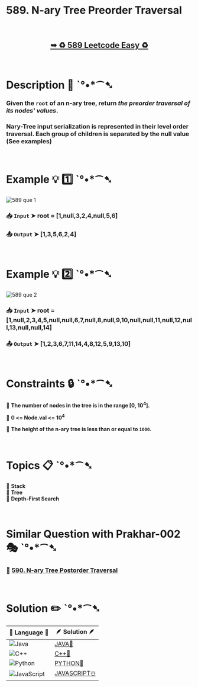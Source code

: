 # 589. N-ary Tree Preorder Traversal

</br>

<h2 align="center"> 

<a href="https://leetcode.com/problems/n-ary-tree-preorder-traversal/description/"><strong>➥ ♻️ 589 Leetcode Easy ♻️ </strong></a>
</h2>

</br>

# Description 📜 ˋ°•*⁀➷

### Given the `root` of an n-ary tree, return *the preorder traversal of its nodes' values*.

### Nary-Tree input serialization is represented in their level order traversal. Each group of children is separated by the null value (See examples)

</br>

# Example 💡 1️⃣ ˋ°•*⁀➷


![589 que 1](https://github.com/user-attachments/assets/557b5910-e300-4aa2-beec-2b7bfd603857)

  ### 📥 `Input`  ➤ root = [1,null,3,2,4,null,5,6]

  ### 📤 `Output`  ➤ [1,3,5,6,2,4]

</br>

# Example 💡 2️⃣ ˋ°•*⁀➷

![589 que 2](https://github.com/user-attachments/assets/590f5093-a1ac-4920-a6b4-b3b734f9f44e)

  ### 📥 `Input` ➤ root = [1,null,2,3,4,5,null,null,6,7,null,8,null,9,10,null,null,11,null,12,null,13,null,null,14]

  ### 📤 `Output`  ➤ [1,2,3,6,7,11,14,4,8,12,5,9,13,10]


</br>

# Constraints 🔒 ˋ°•*⁀➷

🔹 **The number of nodes in the tree is in the range [0, 10<sup>4</sup>].** </br>

🔹 **0 <= Node.val <= 10<sup>4</sup>** </br>

🔹 **The height of the n-ary tree is less than or equal to `1000`.** </br>

</br>

# Topics 📋 ˋ°•*⁀➷

🔸 **Stack**  </br>
🔸 **Tree**  </br>
🔸 **Depth-First Search**  </br>

</br>

# Similar Question with Prakhar-002 🎭 ˋ°•*⁀➷

### 💎 [590. N-ary Tree Postorder Traversal](https://github.com/Prakhar-002/LEETCODE/tree/main/%F0%9F%93%9C%20Daily%20Challange%20%F0%9F%92%A1/08%20August%20%F0%9F%8F%B5%EF%B8%8F%202024/26%20-%2008%20-%202024%20---%20590.%20N-ary%20Tree%20Postorder%20Traversal%20%E2%98%83%EF%B8%8F%20%F0%9F%8D%81%20%F0%9F%8D%B0%20%F0%9F%8E%B2)

</br>

# Solution ✏️ ˋ°•*⁀➷

| 📒 Language 📒  | 🪶 Solution 🪶 |
| ------------- | ------------- |
|  ![Java](https://img.shields.io/badge/java-%23ED8B00.svg?style=for-the-badge&logo=openjdk&logoColor=white)  | [JAVA🍁](https://github.com/Prakhar-002/LEETCODE/blob/main/%F0%9F%8E%AD%20LEVEL%20wise%20que%20with%20solution%20%F0%9F%8E%AF/%E2%99%BB%EF%B8%8F%20Easy%E2%99%BB%EF%B8%8F/%E2%99%BB%EF%B8%8F%20Easy%20589.%20N-ary%20Tree%20Preorder%20Traversal%20%E2%98%83%EF%B8%8F%20%F0%9F%8D%81%20%F0%9F%8D%B0%20%F0%9F%8E%B2/%F0%9F%8D%81JAVA-589-N-aryTreePreorderTraversal.java) |
|  ![C++](https://img.shields.io/badge/c++-%2300599C.svg?style=for-the-badge&logo=c%2B%2B&logoColor=white)  | [C++🎲](https://github.com/Prakhar-002/LEETCODE/blob/main/%F0%9F%8E%AD%20LEVEL%20wise%20que%20with%20solution%20%F0%9F%8E%AF/%E2%99%BB%EF%B8%8F%20Easy%E2%99%BB%EF%B8%8F/%E2%99%BB%EF%B8%8F%20Easy%20589.%20N-ary%20Tree%20Preorder%20Traversal%20%E2%98%83%EF%B8%8F%20%F0%9F%8D%81%20%F0%9F%8D%B0%20%F0%9F%8E%B2/%F0%9F%8E%B2CPP-589-N-aryTreePreorderTraversal.cpp)  |
|  ![Python](https://img.shields.io/badge/python-3670A0?style=for-the-badge&logo=python&logoColor=ffdd54)    | [PYTHON🍰](https://github.com/Prakhar-002/LEETCODE/blob/main/%F0%9F%8E%AD%20LEVEL%20wise%20que%20with%20solution%20%F0%9F%8E%AF/%E2%99%BB%EF%B8%8F%20Easy%E2%99%BB%EF%B8%8F/%E2%99%BB%EF%B8%8F%20Easy%20589.%20N-ary%20Tree%20Preorder%20Traversal%20%E2%98%83%EF%B8%8F%20%F0%9F%8D%81%20%F0%9F%8D%B0%20%F0%9F%8E%B2/%F0%9F%8D%B0PYTHON-589-N-aryTreePreorderTraversal.py) |
| ![JavaScript](https://img.shields.io/badge/javascript-%23323330.svg?style=for-the-badge&logo=javascript&logoColor=%23F7DF1E)   | [JAVASCRIPT☃️](https://github.com/Prakhar-002/LEETCODE/blob/main/%F0%9F%8E%AD%20LEVEL%20wise%20que%20with%20solution%20%F0%9F%8E%AF/%E2%99%BB%EF%B8%8F%20Easy%E2%99%BB%EF%B8%8F/%E2%99%BB%EF%B8%8F%20Easy%20589.%20N-ary%20Tree%20Preorder%20Traversal%20%E2%98%83%EF%B8%8F%20%F0%9F%8D%81%20%F0%9F%8D%B0%20%F0%9F%8E%B2/%E2%98%83%EF%B8%8FJAVASCRIPT-589-N-aryTreePreorderTraversal.js) |

